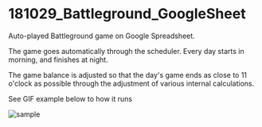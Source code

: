 # 181029_Battleground_GoogleSheet

Auto-played Battleground game on Google Spreadsheet.

The game goes automatically through the scheduler. Every day starts in morning, and finishes at night.

The game balance is adjusted so that the day's game ends as close to 11 o'clock as possible through the adjustment of various internal calculations.

See GIF example below to how it runs

![sample](https://user-images.githubusercontent.com/84055731/201952732-d0a03108-91d5-40ac-9880-9fe454edd4ae.gif)
